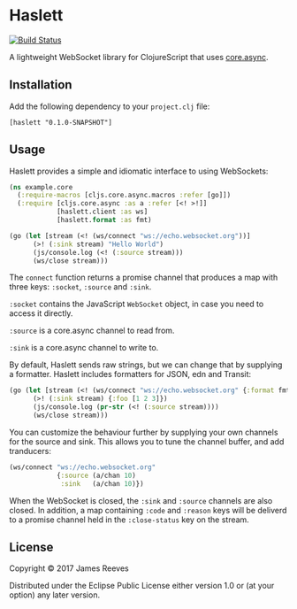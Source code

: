 # Haslett

[![Build Status](https://travis-ci.org/weavejester/haslett.svg?branch=master)](https://travis-ci.org/weavejester/haslett)

A lightweight WebSocket library for ClojureScript that uses
[core.async][].

[core.async]: https://github.com/clojure/core.async

## Installation

Add the following dependency to your `project.clj` file:

    [haslett "0.1.0-SNAPSHOT"]

## Usage

Haslett provides a simple and idiomatic interface to using WebSockets:

```clojure
(ns example.core
  (:require-macros [cljs.core.async.macros :refer [go]])
  (:require [cljs.core.async :as a :refer [<! >!]]
            [haslett.client :as ws]
            [haslett.format :as fmt)

(go (let [stream (<! (ws/connect "ws://echo.websocket.org"))]
      (>! (:sink stream) "Hello World")
      (js/console.log (<! (:source stream)))
      (ws/close stream)))
```

The `connect` function returns a promise channel that produces a map
with three keys: `:socket`, `:source` and `:sink`.

`:socket` contains the JavaScript `WebSocket` object, in case you need
to access it directly.

`:source` is a core.async channel to read from.

`:sink` is a core.async channel to write to.

By default, Haslett sends raw strings, but we can change that by
supplying a formatter. Haslett includes formatters for JSON, edn and
Transit:

```clojure
(go (let [stream (<! (ws/connect "ws://echo.websocket.org" {:format fmt/transit}))]
      (>! (:sink stream) {:foo [1 2 3]})
      (js/console.log (pr-str (<! (:source stream))))
      (ws/close stream)))
```

You can customize the behaviour further by supplying your own channels
for the source and sink. This allows you to tune the channel buffer,
and add tranducers:

```clojure
(ws/connect "ws://echo.websocket.org"
            {:source (a/chan 10)
             :sink   (a/chan 10)})
```

When the WebSocket is closed, the `:sink` and `:source` channels are
also closed. In addition, a map containing `:code` and `:reason` keys
will be deliverd to a promise channel held in the `:close-status` key
on the stream.

## License

Copyright © 2017 James Reeves

Distributed under the Eclipse Public License either version 1.0 or (at
your option) any later version.
